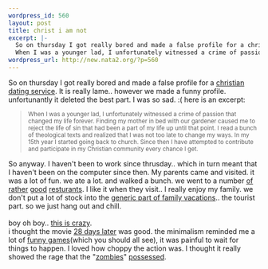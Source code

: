 ```yaml
--- 
wordpress_id: 560
layout: post
title: christ i am not
excerpt: |-
  So on thursday I got really bored and made a false profile for a christian dating service. It is really lame.. however we made a funny profile. unfortunantly it deleted the best part. I was so sad. :( here is an excerpt: 
  When I was a younger lad, I unfortunately witnessed a crime of passion that changed my life forever. Finding my mother in ...
wordpress_url: http://new.nata2.org/?p=560
---
```

So on thursday I got really bored and made a false profile for a <a href="http://bigchurch.com">christian dating service</a>. It is really lame.. however we made a funny profile. unfortunantly it deleted the best part. I was so sad. :( here is an excerpt: <blockquote><small>
When I was a younger lad, I unfortunately witnessed a crime of passion that changed my life forever. Finding my mother in bed with our gardener caused me to reject the life of sin that had been a part of my life up until that point. I read a bunch of theological texts and realized that I was not too late to change my ways. In my 15th year I started going back to church. Since then I have attempted to contribute and participate in my Christian community every chance I get.
</small></blockquote>
So anyway. I haven't been to work since thrusday.. which in turn meant that I haven't been on the computer since then. My parents came and visited. it was a lot of fun. we ate a lot. and walked a bunch. we went to a number <a href="http://www.bin36.com/">of</a> <a href="http://www.veggiediner.com/">rather</a> <a href="http://www.masrestaurant.com/">good</a> <a href="http://www.smithandwollensky.com/">resturants</a>. I like it when they visit.. I really enjoy my family. we don't put a lot of stock into the <a href="http://www.tastesofchicago.com/">generic part of family vacations</a>.. the tourist part. so we just hang out and chill.  <br/><br/>boy oh boy.. <a href="http://www.babyink.com/">this is crazy</a>. <br/>i thought the movie <a href="http://www2.foxsearchlight.com/28dayslater/">28 days later</a> was good. the minimalism reminded me a lot of <a href="http://www.amazon.com/exec/obidos/ASIN/6305228876/nata2productions">funny games</a>(which you should all see), it was painful to wait for things to happen. I loved how choppy the action was. I thought it really showed the rage that the "<a href="http://la.cacophony.org/zombies-gore4.jpg">zombies</a>" <a href="http://bushong.net/pics/photos/pets/kirby/possessed-kitty.jpg">possessed</a>.
